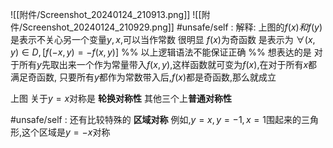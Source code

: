 


![[附件/Screenshot_20240124_210913.png]]
![[附件/Screenshot_20240124_210929.png]]
	#unsafe/self : 解释: 上图的$f(x)和f(y)$是表示不关心另一个变量$y,x$,可以当作常数
	很明显 $f(x)$为奇函数 是表示为 $\forall (x,y)\in D,[f(-x,y)=-f(x,y)]$
	%% 以上逻辑语法不能保证正确  %%
	想表达的是 对于所有$y$先取出来一个作为常量带入$f(x,y)$,这样函数就可变为$f(x)$,在对于所有$x$都满足奇函数, 只要所有$y$都作为常数带入后,$f(x)$都是奇函数,那么就成立

上图 关于$y=x$对称是 **轮换对称性**
其他三个上**普通对称性**

#unsafe/self : 
	还有比较特殊的 **区域对称**
	例如,$y=x,y=-1,x=1$围起来的三角形,这个区域是$y=-x$对称
